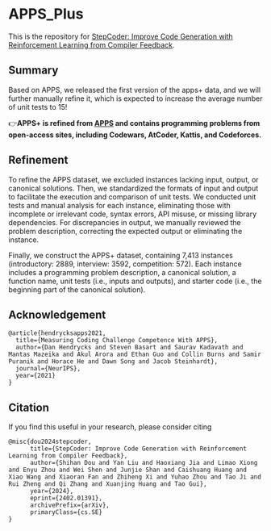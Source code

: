 # APPS_Plus
This is the repository for [StepCoder: Improve Code Generation with Reinforcement Learning from Compiler Feedback](https://arxiv.org/pdf/2402.01391.pdf).
## Summary
Based on APPS, we released the first version of the apps+ data, and we will further manually refine it, which is expected to increase the average number of unit tests to 15! 

👉**APPS+ is refined from [APPS](https://github.com/hendrycks/apps) and contains programming problems from open-access sites, including Codewars, AtCoder, Kattis, and Codeforces.**

## Refinement
To refine the APPS dataset, we excluded instances lacking input, output, or canonical solutions. Then, we standardized the formats of input and output to facilitate the execution and comparison of unit tests. We conducted unit tests and manual analysis for each instance, eliminating those with incomplete or irrelevant code, syntax errors, API misuse, or missing library dependencies. For discrepancies in output, we manually reviewed the problem description, correcting the expected output or eliminating the instance.

Finally, we construct the APPS+ dataset, containing 7,413 instances (introductory: 2889, interview: 3592, competition: 572). Each instance includes a programming problem description, a canonical solution, a function name, unit tests (i.e., inputs and outputs), and starter code (i.e., the beginning part of the canonical solution). 

## Acknowledgement
```
@article{hendrycksapps2021,
  title={Measuring Coding Challenge Competence With APPS},
  author={Dan Hendrycks and Steven Basart and Saurav Kadavath and Mantas Mazeika and Akul Arora and Ethan Guo and Collin Burns and Samir Puranik and Horace He and Dawn Song and Jacob Steinhardt},
  journal={NeurIPS},
  year={2021}
}
```


## Citation
If you find this useful in your research, please consider citing
```
@misc{dou2024stepcoder,
      title={StepCoder: Improve Code Generation with Reinforcement Learning from Compiler Feedback}, 
      author={Shihan Dou and Yan Liu and Haoxiang Jia and Limao Xiong and Enyu Zhou and Wei Shen and Junjie Shan and Caishuang Huang and Xiao Wang and Xiaoran Fan and Zhiheng Xi and Yuhao Zhou and Tao Ji and Rui Zheng and Qi Zhang and Xuanjing Huang and Tao Gui},
      year={2024},
      eprint={2402.01391},
      archivePrefix={arXiv},
      primaryClass={cs.SE}
}
```

